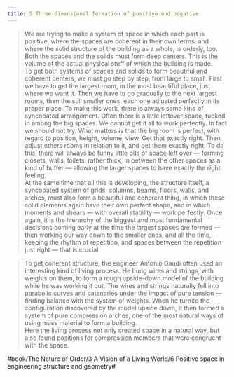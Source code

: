 ```yaml
---
title: 5 Three-dimensional formation of positive and negative
---
```


> We are trying to make a system of space in which each part is positive, where the spaces are coherent in their own terms, and where the solid structure of the building as a whole, is orderly, too.  
> Both the spaces and the solids must form deep centers. This is the volume of the actual physical stuff of which the building is made.  
> To get both systems of spaces and solids to form beautiful and coherent centers, we must go step by step, from large to small. First we have to get the largest room, in the most beautiful place, just where we want it. Then we have to go gradually to the next largest rooms, then the still smaller ones, each one adjusted perfectly in its proper place. To make this work, there is always some kind of syncopated arrangement. Often there is a little leftover space, tucked in among the big spaces. We cannot get it all to work perfectly. In fact we should not try. What matters is that the big room is perfect, with regard to position, height, volume, view. Get that exactly right. Then adjust others rooms in relation to it, and get them exactly right. To do this, there will always be funny little bits of space left over — forming closets, walls, toilets, rather thick, in between the other spaces as a kind of buffer — allowing the larger spaces to have exactly the right feeling.  
> At the same time that all this is developing, the structure itself, a syncopated system of grids, columns, beams, floors, walls, and arches, must also form a beautiful and coherent thing, in which these solid elements again have their own perfect shape, and in which moments and shears — with overall stability — work perfectly. Once again, it is the hierarchy of the biggest and most fundamental decisions coming early at the time the largest spaces are formed — then working our way down to the smaller ones, and all the time, keeping the rhythm of repetition, and spaces between the repetition just right — that is crucial.  

> To get coherent structure, the engineer Antonio Gaudi often used an interesting kind of living process. He hung wires and strings, with weights on them, to form a rough upside-down model of the building while he was working it out. The wires and strings naturally fell into parabolic curves and catenaries under the impact of pure tension — finding balance with the system of weights. When he turned the configuration discovered by the model upside down, it then formed a system of pure compression arches, one of the most natural ways of using mass material to form a building.  
> Here the living process not only created space in a natural way, but also found positions for compression members that were congruent with the space.  

#book/The Nature of Order/3 A Vision of a Living World/6 Positive space in engineering structure and geometry#